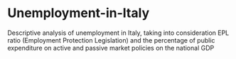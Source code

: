 # Unemployment-in-Italy
Descriptive analysis of unemployment in Italy, taking into consideration EPL ratio (Employment Protection Legislation) and the percentage of public expenditure on active and passive market policies on the national GDP
